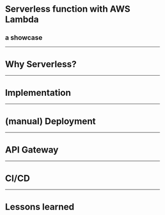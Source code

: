 # Serverless function with AWS Lambda
## a showcase

---

# Why Serverless?

---

# Implementation

---

# (manual) Deployment

---

# API Gateway

---

# CI/CD

---

# Lessons learned